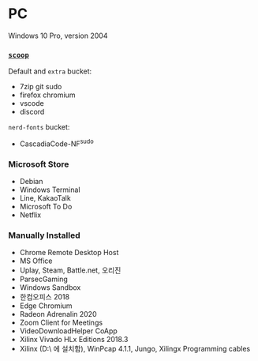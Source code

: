 PC
========
Windows 10 Pro, version 2004

### [`scoop`](https://scoop.sh)
Default and `extra` bucket:

- 7zip git sudo
- firefox chromium
- vscode
- discord

`nerd-fonts` bucket:

- CascadiaCode-NF<sup>sudo</sup>

### Microsoft Store
- Debian
- Windows Terminal
- Line, KakaoTalk
- Microsoft To Do
- Netflix

### Manually Installed
- Chrome Remote Desktop Host
- MS Office
- Uplay, Steam, Battle.net, 오리진
- ParsecGaming
- Windows Sandbox
- 한컴오피스 2018
- Edge Chromium
- Radeon Adrenalin 2020
- Zoom Client for Meetings
- VideoDownloadHelper CoApp
- Xilinx Vivado HLx Editions 2018.3
- Xilinx (D:\ 에 설치함), WinPcap 4.1.1, Jungo, Xilingx Programming cables
